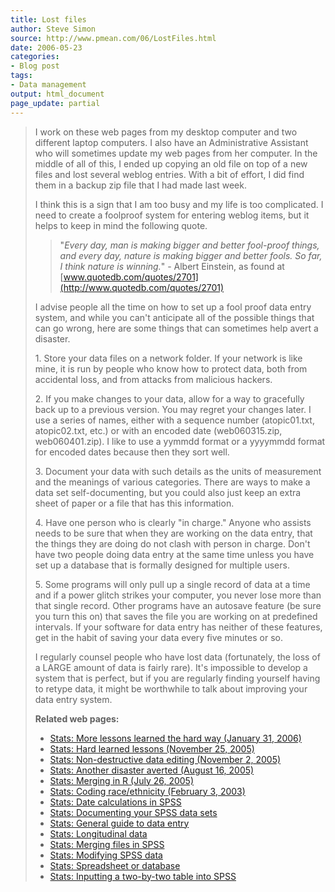 ```yaml
---
title: Lost files
author: Steve Simon
source: http://www.pmean.com/06/LostFiles.html
date: 2006-05-23
categories:
- Blog post
tags:
- Data management
output: html_document
page_update: partial
---
```


> I work on these web pages from my desktop computer and two different
> laptop computers. I also have an Administrative Assistant who will
> sometimes update my web pages from her computer. In the middle of all
> of this, I ended up copying an old file on top of a new files and lost
> several weblog entries. With a bit of effort, I did find them in a
> backup zip file that I had made last week.
>
> I think this is a sign that I am too busy and my life is too
> complicated. I need to create a foolproof system for entering weblog
> items, but it helps to keep in mind the following quote.
>
> > "*Every day, man is making bigger and better fool-proof things, and
> > every day, nature is making bigger and better fools. So far, I think
> > nature is winning.*" - Albert Einstein, as found at
> > [www.quotedb.com/quotes/2701](http://www.quotedb.com/quotes/2701)
>
> I advise people all the time on how to set up a fool proof data entry
> system, and while you can't anticipate all of the possible things
> that can go wrong, here are some things that can sometimes help avert
> a disaster.
>
> 1\. Store your data files on a network folder. If your network is like
> mine, it is run by people who know how to protect data, both from
> accidental loss, and from attacks from malicious hackers.
>
> 2\. If you make changes to your data, allow for a way to gracefully back
> up to a previous version. You may regret your changes later. I use a
> series of names, either with a sequence number (atopic01.txt,
> atopic02.txt, etc.) or with an encoded date (web060315.zip,
> web060401.zip). I like to use a yymmdd format or a yyyymmdd format for
> encoded dates because then they sort well.
>
> 3\. Document your data with such details as the units of measurement and
> the meanings of various categories. There are ways to make a data set
> self-documenting, but you could also just keep an extra sheet of paper
> or a file that has this information.
>
> 4\. Have one person who is clearly "in charge." Anyone who assists
> needs to be sure that when they are working on the data entry, that the
> things they are doing do not clash with person in charge. Don't have
> two people doing data entry at the same time unless you have set up a
> database that is formally designed for multiple users.
>
> 5\. Some programs will only pull up a single record of data at a time and
> if a power glitch strikes your computer, you never lose more than that
> single record. Other programs have an autosave feature (be sure you turn
> this on) that saves the file you are working on at predefined intervals.
> If your software for data entry has neither of these features, get in
> the habit of saving your data every five minutes or so.
>
> I regularly counsel people who have lost data (fortunately, the loss
> of a LARGE amount of data is fairly rare). It's impossible to develop
> a system that is perfect, but if you are regularly finding yourself
> having to retype data, it might be worthwhile to talk about improving
> your data entry system.
>
> **Related web pages:**
>
> -   [Stats: More lessons learned the hard way (January
>     31, 2006)](LessonsLearned.html)
> -   [Stats: Hard learned lessons (November
>     25, 2005)](http://www.pmean.com/weblog2005/HardLessons.asp)
> -   [Stats: Non-destructive data editing (November
>     2, 2005)](http://www.pmean.com/weblog2005/NondestructiveEditing.asp)
> -   [Stats: Another disaster averted (August
>     16, 2005)](http://www.pmean.com/weblog2005/DisasterAvertedA.asp)
> -   [Stats: Merging in R (July
>     26, 2005)](http://www.pmean.com/weblog2005/MergingInR.asp)
> -   [Stats: Coding race/ethnicity (February
>     3, 2003)](http://www.pmean.com/weblog2005/RaceEthnicity.asp)
> -   [Stats: Date calculations in SPSS](../data/dates.asp)
> -   [Stats: Documenting your SPSS data sets](../data/document.asp)
> -   [Stats: General guide to data entry](../data/entry.asp)
> -   [Stats: Longitudinal data](../data/longitudinal.asp)
> -   [Stats: Merging files in SPSS](../data/merging.asp)
> -   [Stats: Modifying SPSS data](../data/modify.asp)
> -   [Stats: Spreadsheet or database](../data/sheet.asp)
> -   [Stats: Inputting a two-by-two table into SPSS](../data/table.asp)
